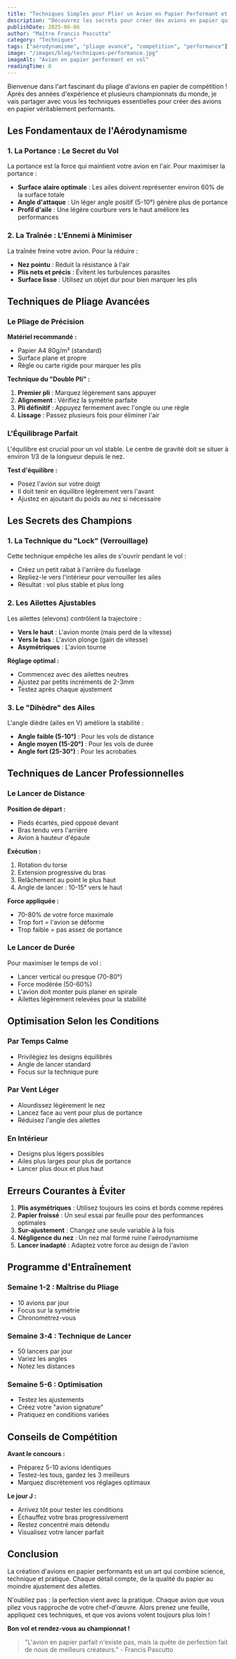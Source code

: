 ```yaml
---
title: "Techniques Simples pour Plier un Avion en Papier Performant et Élégant"
description: "Découvrez les secrets pour créer des avions en papier qui volent loin et longtemps. Guide complet avec techniques d'aérodynamisme et astuces de champions."
publishDate: 2025-06-06
author: "Maître Francis Pascutto"
category: "Techniques"
tags: ["aérodynamisme", "pliage avancé", "compétition", "performance"]
image: "/images/blog/techniques-performance.jpg"
imageAlt: "Avion en papier performant en vol"
readingTime: 8
---
```


Bienvenue dans l'art fascinant du pliage d'avions en papier de compétition ! Après des années d'expérience et plusieurs championnats du monde, je vais partager avec vous les techniques essentielles pour créer des avions en papier véritablement performants.

## Les Fondamentaux de l'Aérodynamisme

### 1. La Portance : Le Secret du Vol

La portance est la force qui maintient votre avion en l'air. Pour maximiser la portance :

- **Surface alaire optimale** : Les ailes doivent représenter environ 60% de la surface totale
- **Angle d'attaque** : Un léger angle positif (5-10°) génère plus de portance
- **Profil d'aile** : Une légère courbure vers le haut améliore les performances

### 2. La Traînée : L'Ennemi à Minimiser

La traînée freine votre avion. Pour la réduire :

- **Nez pointu** : Réduit la résistance à l'air
- **Plis nets et précis** : Évitent les turbulences parasites
- **Surface lisse** : Utilisez un objet dur pour bien marquer les plis

## Techniques de Pliage Avancées

### Le Pliage de Précision

**Matériel recommandé :**
- Papier A4 80g/m² (standard)
- Surface plane et propre
- Règle ou carte rigide pour marquer les plis

**Technique du "Double Pli" :**

1. **Premier pli** : Marquez légèrement sans appuyer
2. **Alignement** : Vérifiez la symétrie parfaite
3. **Pli définitif** : Appuyez fermement avec l'ongle ou une règle
4. **Lissage** : Passez plusieurs fois pour éliminer l'air

### L'Équilibrage Parfait

L'équilibre est crucial pour un vol stable. Le centre de gravité doit se situer à environ 1/3 de la longueur depuis le nez.

**Test d'équilibre :**
- Posez l'avion sur votre doigt
- Il doit tenir en équilibre légèrement vers l'avant
- Ajustez en ajoutant du poids au nez si nécessaire

## Les Secrets des Champions

### 1. La Technique du "Lock" (Verrouillage)

Cette technique empêche les ailes de s'ouvrir pendant le vol :

- Créez un petit rabat à l'arrière du fuselage
- Repliez-le vers l'intérieur pour verrouiller les ailes
- Résultat : vol plus stable et plus long

### 2. Les Ailettes Ajustables

Les ailettes (elevons) contrôlent la trajectoire :

- **Vers le haut** : L'avion monte (mais perd de la vitesse)
- **Vers le bas** : L'avion plonge (gain de vitesse)
- **Asymétriques** : L'avion tourne

**Réglage optimal :**
- Commencez avec des ailettes neutres
- Ajustez par petits incréments de 2-3mm
- Testez après chaque ajustement

### 3. Le "Dihèdre" des Ailes

L'angle dièdre (ailes en V) améliore la stabilité :

- **Angle faible (5-10°)** : Pour les vols de distance
- **Angle moyen (15-20°)** : Pour les vols de durée
- **Angle fort (25-30°)** : Pour les acrobaties

## Techniques de Lancer Professionnelles

### Le Lancer de Distance

**Position de départ :**
- Pieds écartés, pied opposé devant
- Bras tendu vers l'arrière
- Avion à hauteur d'épaule

**Exécution :**
1. Rotation du torse
2. Extension progressive du bras
3. Relâchement au point le plus haut
4. Angle de lancer : 10-15° vers le haut

**Force appliquée :**
- 70-80% de votre force maximale
- Trop fort = l'avion se déforme
- Trop faible = pas assez de portance

### Le Lancer de Durée

Pour maximiser le temps de vol :

- Lancer vertical ou presque (70-80°)
- Force modérée (50-60%)
- L'avion doit monter puis planer en spirale
- Ailettes légèrement relevées pour la stabilité

## Optimisation Selon les Conditions

### Par Temps Calme

- Privilégiez les designs équilibrés
- Angle de lancer standard
- Focus sur la technique pure

### Par Vent Léger

- Alourdissez légèrement le nez
- Lancez face au vent pour plus de portance
- Réduisez l'angle des ailettes

### En Intérieur

- Designs plus légers possibles
- Ailes plus larges pour plus de portance
- Lancer plus doux et plus haut

## Erreurs Courantes à Éviter

1. **Plis asymétriques** : Utilisez toujours les coins et bords comme repères
2. **Papier froissé** : Un seul essai par feuille pour des performances optimales
3. **Sur-ajustement** : Changez une seule variable à la fois
4. **Négligence du nez** : Un nez mal formé ruine l'aérodynamisme
5. **Lancer inadapté** : Adaptez votre force au design de l'avion

## Programme d'Entraînement

### Semaine 1-2 : Maîtrise du Pliage
- 10 avions par jour
- Focus sur la symétrie
- Chronométrez-vous

### Semaine 3-4 : Technique de Lancer
- 50 lancers par jour
- Variez les angles
- Notez les distances

### Semaine 5-6 : Optimisation
- Testez les ajustements
- Créez votre "avion signature"
- Pratiquez en conditions variées

## Conseils de Compétition

**Avant le concours :**
- Préparez 5-10 avions identiques
- Testez-les tous, gardez les 3 meilleurs
- Marquez discrètement vos réglages optimaux

**Le jour J :**
- Arrivez tôt pour tester les conditions
- Échauffez votre bras progressivement
- Restez concentré mais détendu
- Visualisez votre lancer parfait

## Conclusion

La création d'avions en papier performants est un art qui combine science, technique et pratique. Chaque détail compte, de la qualité du papier au moindre ajustement des ailettes. 

N'oubliez pas : la perfection vient avec la pratique. Chaque avion que vous pliez vous rapproche de votre chef-d'œuvre. Alors prenez une feuille, appliquez ces techniques, et que vos avions volent toujours plus loin !

**Bon vol et rendez-vous au championnat !**

> "L'avion en papier parfait n'existe pas, mais la quête de perfection fait de nous de meilleurs créateurs." - Francis Pascutto